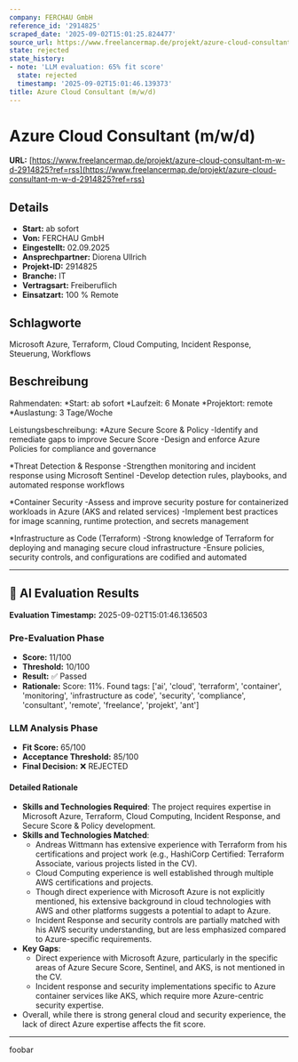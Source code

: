 ```yaml
---
company: FERCHAU GmbH
reference_id: '2914825'
scraped_date: '2025-09-02T15:01:25.824477'
source_url: https://www.freelancermap.de/projekt/azure-cloud-consultant-m-w-d-2914825?ref=rss
state: rejected
state_history:
- note: 'LLM evaluation: 65% fit score'
  state: rejected
  timestamp: '2025-09-02T15:01:46.139373'
title: Azure Cloud Consultant (m/w/d)
---
```



# Azure Cloud Consultant (m/w/d)
**URL:** [https://www.freelancermap.de/projekt/azure-cloud-consultant-m-w-d-2914825?ref=rss](https://www.freelancermap.de/projekt/azure-cloud-consultant-m-w-d-2914825?ref=rss)
## Details
- **Start:** ab sofort
- **Von:** FERCHAU GmbH
- **Eingestellt:** 02.09.2025
- **Ansprechpartner:** Diorena Ullrich
- **Projekt-ID:** 2914825
- **Branche:** IT
- **Vertragsart:** Freiberuflich
- **Einsatzart:** 100
                                                % Remote

## Schlagworte
Microsoft Azure, Terraform, Cloud Computing, Incident Response, Steuerung, Workflows

## Beschreibung
Rahmendaten:
*Start: ab sofort
*Laufzeit: 6 Monate
*Projektort: remote
*Auslastung: 3 Tage/Woche

Leistungsbeschreibung:
*Azure Secure Score & Policy
-Identify and remediate gaps to improve Secure Score
-Design and enforce Azure Policies for compliance and governance

*Threat Detection & Response
-Strengthen monitoring and incident response using Microsoft Sentinel
-Develop detection rules, playbooks, and automated response workflows

*Container Security
-Assess and improve security posture for containerized workloads in Azure (AKS and related services)
-Implement best practices for image scanning, runtime protection, and secrets management

*Infrastructure as Code (Terraform)
-Strong knowledge of Terraform for deploying and managing secure cloud infrastructure
-Ensure policies, security controls, and configurations are codified and automated

---

## 🤖 AI Evaluation Results

**Evaluation Timestamp:** 2025-09-02T15:01:46.136503

### Pre-Evaluation Phase
- **Score:** 11/100
- **Threshold:** 10/100
- **Result:** ✅ Passed
- **Rationale:** Score: 11%. Found tags: ['ai', 'cloud', 'terraform', 'container', 'monitoring', 'infrastructure as code', 'security', 'compliance', 'consultant', 'remote', 'freelance', 'projekt', 'ant']

### LLM Analysis Phase
- **Fit Score:** 65/100
- **Acceptance Threshold:** 85/100
- **Final Decision:** ❌ REJECTED

#### Detailed Rationale
- **Skills and Technologies Required**: The project requires expertise in Microsoft Azure, Terraform, Cloud Computing, Incident Response, and Secure Score & Policy development. 
- **Skills and Technologies Matched**:
  - Andreas Wittmann has extensive experience with Terraform from his certifications and project work (e.g., HashiCorp Certified: Terraform Associate, various projects listed in the CV).
  - Cloud Computing experience is well established through multiple AWS certifications and projects.
  - Though direct experience with Microsoft Azure is not explicitly mentioned, his extensive background in cloud technologies with AWS and other platforms suggests a potential to adapt to Azure.
  - Incident Response and security controls are partially matched with his AWS security understanding, but are less emphasized compared to Azure-specific requirements.
- **Key Gaps**:
  - Direct experience with Microsoft Azure, particularly in the specific areas of Azure Secure Score, Sentinel, and AKS, is not mentioned in the CV.
  - Incident response and security implementations specific to Azure container services like AKS, which require more Azure-centric security expertise.
- Overall, while there is strong general cloud and security experience, the lack of direct Azure expertise affects the fit score.

---
foobar
